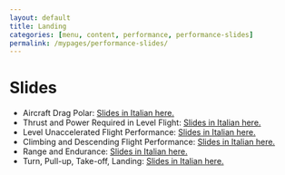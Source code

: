 ```yaml
---
layout: default
title: Landing
categories: [menu, content, performance, performance-slides]
permalink: /mypages/performance-slides/
---
```


# Slides

<p>
<ul>
  <li>Aircraft Drag Polar: <a href="{{ site.url }}/assets/Polare_di_resistenza.pdf">Slides in Italian here.</a></li>
  <li>Thrust and Power Required in Level Flight: <a href="{{ site.url }}/assets/Polari_Tecniche.pdf">Slides in Italian here.</a></li>
  <li>Level Unaccelerated Flight Performance: <a href="{{ site.url }}/assets/Volo_Livellato.pdf">Slides in Italian here.</a></li>
  <li>Climbing and Descending Flight Performance: <a href="{{ site.url }}/assets/Salita.pdf">Slides in Italian here.</a></li>
  <li>Range and Endurance: <a href="{{ site.url }}/assets/Autonomie.pdf">Slides in Italian here.</a></li>
  <li>Turn, Pull-up, Take-off, Landing: <a href="{{ site.url }}/assets/Virata_Decollo_Atterraggio.pdf">Slides in Italian here.</a></li>
</ul>
</p>

